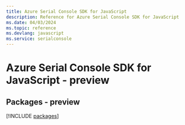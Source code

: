 ```yaml
---
title: Azure Serial Console SDK for JavaScript
description: Reference for Azure Serial Console SDK for JavaScript
ms.date: 04/03/2024
ms.topic: reference
ms.devlang: javascript
ms.service: serialconsole
---
```

# Azure Serial Console SDK for JavaScript - preview
## Packages - preview
[!INCLUDE [packages](serial-console-index.md)]